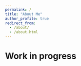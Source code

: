 ```yaml
---
permalink: /
title: "About Me"
author_profile: true
redirect_from: 
  - /about/
  - /about.html
---
```


Work in progress
======
